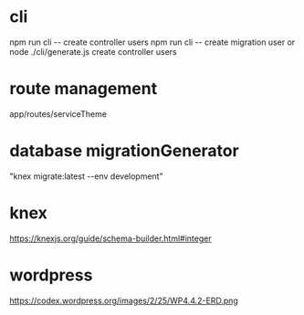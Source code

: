 # cli
npm run cli -- create controller users
npm run cli -- create migration user
or
node ./cli/generate.js create controller users

# route management
app/routes/serviceTheme

# database migrationGenerator
"knex migrate:latest --env development"


# knex
https://knexjs.org/guide/schema-builder.html#integer

# wordpress
https://codex.wordpress.org/images/2/25/WP4.4.2-ERD.png